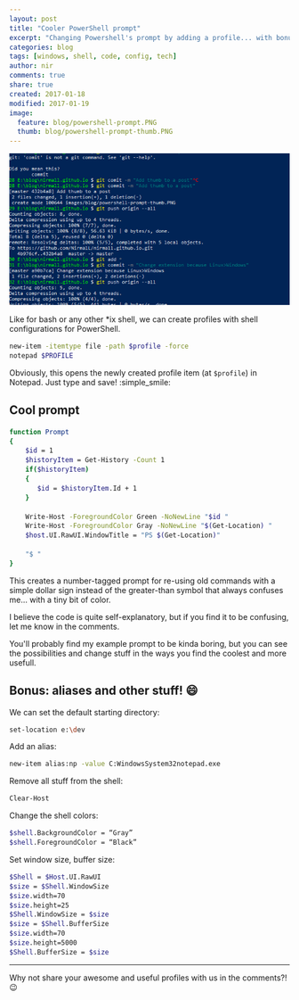```yaml
---
layout: post
title: "Cooler PowerShell prompt"
excerpt: "Changing Powershell's prompt by adding a profile... with bonus: aliases!"
categories: blog
tags: [windows, shell, code, config, tech]
author: nir
comments: true
share: true
created: 2017-01-18
modified: 2017-01-19
image:
  feature: blog/powershell-prompt.PNG
  thumb: blog/powershell-prompt-thumb.PNG
---
```


![""](/images/blog/powershell-prompt.PNG)

Like for bash or any other *ix shell, we can create profiles with shell configurations for PowerShell.

```sh
new-item -itemtype file -path $profile -force
notepad $PROFILE
```

Obviously, this opens the newly created profile item (at `$profile`) in Notepad. Just type and save! :simple_smile:

## Cool prompt

```sh
function Prompt
{
    $id = 1
    $historyItem = Get-History -Count 1
    if($historyItem)
    {
       $id = $historyItem.Id + 1
    }

    Write-Host -ForegroundColor Green -NoNewLine "$id "
    Write-Host -ForegroundColor Gray -NoNewLine "$(Get-Location) "
    $host.UI.RawUI.WindowTitle = "PS $(Get-Location)"

    "$ "
}
```

This creates a number-tagged prompt for re-using old commands with a simple dollar sign instead of the greater-than symbol that always confuses me... with a tiny bit of color.

I believe the code is quite self-explanatory, but if you find it to be confusing, let me know in the comments.

You'll probably find my example prompt to be kinda boring, but you can see the possibilities and change stuff in the ways you find the coolest and more usefull.

## Bonus: aliases and other stuff! :smile:

We can set the default starting directory:

```sh
set-location e:\dev
```

Add an alias:

```sh
new-item alias:np -value C:WindowsSystem32notepad.exe
```

Remove all stuff from the shell:

```sh
Clear-Host
```

Change the shell colors:

```sh
$shell.BackgroundColor = “Gray”
$shell.ForegroundColor = “Black”
```

Set window size, buffer size:

```sh
$Shell = $Host.UI.RawUI
$size = $Shell.WindowSize
$size.width=70
$size.height=25
$Shell.WindowSize = $size
$size = $Shell.BufferSize
$size.width=70
$size.height=5000
$Shell.BufferSize = $size
```

---

Why not share your awesome and useful profiles with us in the comments?! :wink: